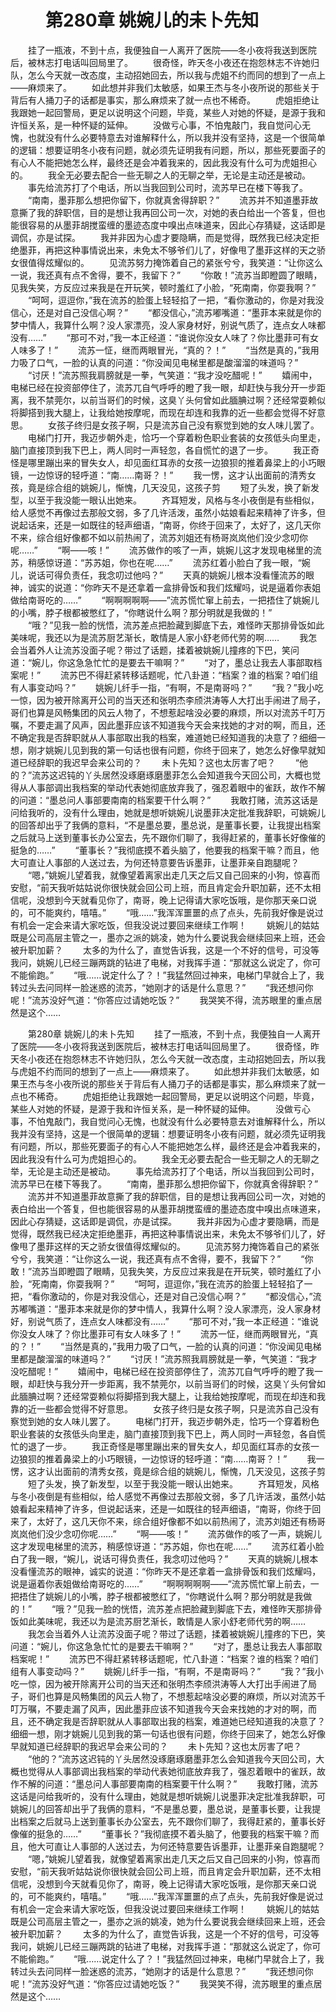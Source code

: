 # 　　第280章 姚婉儿的未卜先知
　　挂了一瓶液，不到十点，我便独自一人离开了医院——冬小夜将我送到医院后，被林志打电话叫回局里了。
　　很奇怪，昨天冬小夜还在抱怨林志不许她归队，怎么今天就一改态度，主动招她回去，所以我与虎姐不约而同的想到了一点上——麻烦来了。
　　如此想并非我们太敏感，如果王杰与冬小夜所说的那些关于背后有人捅刀子的话都是事实，那么麻烦来了就一点也不稀奇。
　　虎姐拒绝让我跟她一起回警局，更足以说明这个问题，毕竟，某些人对她的怀疑，是源于我和许恒关系，是一种怀疑的延伸。
　　没做亏心事，不怕鬼敲门，我自觉问心无愧，也就没有什么必要特意去对谁解释什么，所以我并没有坚持，这是一个很简单的逻辑：想要证明冬小夜有问题，就必须先证明我有问题，所以，那些死要面子的有心人不能把她怎么样，最终还是会冲着我来的，因此我没有什么可为虎姐担心的。
　　我全无必要去配合一些无聊之人的无聊之举，无论是主动还是被动。
　　事先给流苏打了个电话，所以当我回到公司时，流苏早已在楼下等我了。
　　“南南，墨菲那么想把你留下，你就真舍得辞职？”
　　流苏并不知道墨菲故意撕了我的辞职信，目的是想让我再回公司一次，对她的表白给出一个答复，但也能很容易的从墨菲胡搅蛮缠的墨迹态度中嗅出点味道来，因此心存猜疑，这话即是调侃，亦是试探。
　　我并非因为心虚才要隐瞒，而是觉得，既然我已经决定拒绝墨菲，再把这种事情说出来，未免太不够爷们儿了，好像甩了墨菲这样的天之骄女很值得炫耀似的。
　　见流苏努力掩饰着自己的紧张兮兮，我笑道：“让你这么一说，我还真有点不舍得，要不，我留下？”
　　“你敢！”流苏当即瞪圆了眼睛，见我失笑，方反应过来我是在开玩笑，顿时羞红了小脸，“死南南，你耍我啊？”
　　“呵呵，逗逗你，”我在流苏的脸蛋上轻轻掐了一把，“看你激动的，你是对我没信心，还是对自己没信心啊？”
　　“都没信心，”流苏嘟嘴道：“墨菲本来就是你的梦中情人，我算什么啊？没人家漂亮，没人家身材好，别说气质了，连点女人味都没有……”
　　“那可不对，”我一本正经道：“谁说你没女人味了？你比墨菲可有女人味多了！”
　　流苏一怔，继而两眼冒光，“真的？！”
　　“当然是真的，”我用力吸了口气，一脸的认真的问道：“你没闻见电梯里都是酸溜溜的味道吗？”
　　“讨厌！”流苏照我肩膀就是一拳，气笑道：“我才没吃醋呢！”
　　嬉闹中，电梯已经在投资部停住了，流苏兀自气呼呼的瞪了我一眼，却赶快与我分开一步距离，我不禁莞尔，以前当哥们的时候，这臭丫头何曾如此腼腆过啊？还经常耍赖似将脚搭到我大腿上，让我给她按摩呢，而现在却连和我靠的近一些都会觉得不好意思。
　　女孩子终归是女孩子啊，只是流苏自己没有察觉到她的女人味儿罢了。
　　电梯门打开，我迈步朝外走，恰巧一个穿着粉色职业套装的女孩低头向里走，脑门直接顶到我下巴上，两人同时一声轻忽，各自慌忙的退了一步。
　　我正奇怪是哪里蹦出来的冒失女人，却见面红耳赤的女孩一边狼狈的推着鼻梁上的小巧眼镜，一边惊讶的轻呼道：“南……南哥？！”
　　我一愣，这才认出面前的清秀女孩，竟是综合组的姚婉儿，惭愧，几天没见，这孩子剪
　　短了头发，换了新发型，以至于我没能一眼认出她来。
　　齐耳短发，风格与冬小夜倒是有些相似，给人感觉不再像过去那般文弱，多了几许活泼，虽然小姑娘看起来精神了许多，但说起话来，还是一如既往的轻声细语，“南哥，你终于回来了，太好了，这几天你不来，综合组好像都不如以前热闹了，流苏刘姐还有杨哥岚岚他们没少念叨你呢……”
　　“啊——咳！”
　　流苏做作的咳了一声，姚婉儿这才发现电梯里的流苏，稍感惊讶道：“苏苏姐，你也在呢……”
　　流苏红着小脸白了我一眼，“婉儿，说话可得负责任，我念叨过他吗？”
　　天真的姚婉儿根本没看懂流苏的眼神，诚实的说道：“你昨天不是还拿着一盒排骨饭和我们炫耀吗，说是逼着你表姐做给南哥吃的……”
　　“啊啊啊啊啊——”流苏慌忙窜上前去，一把捂住了姚婉儿的小嘴，脖子根都被憋红了，“你瞎说什么啊？那分明就是我做的！”
　　“哦？”见我一脸的恍悟，流苏差点把脸藏到脚底下去，难怪昨天那排骨饭如此美味呢，我还以为是流苏厨艺渐长，敢情是人家小舒老师代劳的啊……
　　我怎会当着外人让流苏没面子呢？带过了话题，揉着被姚婉儿撞疼的下巴，笑问道：“婉儿，你这急急忙忙的是要去干嘛啊？”
　　“对了，墨总让我去人事部取档案呢！”
　　流苏巴不得赶紧转移话题呢，忙八卦道：“档案？谁的档案？咱们组有人事变动吗？”
　　姚婉儿纤手一指，“有啊，不是南哥吗？”
　　“我？”我小吃一惊，因为被开除离开公司的当天还和张明杰李颀洪涛等人大打出手闹进了局子，哥们也算是风畅集团的风云人物了，不想惹起啥没必要的麻烦，所以对流苏千叮万嘱，不要走漏了风声，因此墨菲应该不知道我今天会来找她的才对的啊，而且，还不确定我是否辞职就从人事部取出我的档案，难道她已经知道我的决意了？细细一想，刚才姚婉儿见到我的第一句话也很有问题，你终于回来了，她怎么好像早就知道已经辞职的我迟早会来公司的？
　　未卜先知？这也太厉害了吧？
　　“他的？”流苏这迟钝的丫头居然没琢磨琢磨墨菲怎么会知道我今天回公司，大概也觉得从人事部调出我档案的举动代表她彻底放弃我了，强忍着眼中的雀跃，故作不解的问道：“墨总问人事部要南南的档案要干什么啊？”
　　我敢打赌，流苏这话是问给我听的，没有什么理由，她就是想听姚婉儿说墨菲决定批准我辞职，可姚婉儿的回答却出乎了我俩的意料，“不是墨总要，墨总说，是董事长要，让我提出档案之后就马上送到董事长办公室去，先不跟你们聊了，我得赶紧的，董事长好像催的挺急的……”
　　“董事长？”我彻底摸不着头脑了，他要我的档案干嘛？而且，他大可直让人事部的人送过去，为何还特意要告诉墨菲，让墨菲亲自跑腿呢？
　　“嗯，”姚婉儿望着我，就像望着离家出走几天之后又自己回来的小狗，惊喜而安慰，“前天我听姑姑说你很快就会回公司上班，而且肯定会升职加薪，还不太相信呢，没想到今天就看见你了，南哥，晚上记得请大家吃饭哦，是你那天亲口说的，可不能爽约，嘻嘻。”
　　“哦……”我浑浑噩噩的点了点头，先前我好像是说过有机会一定会来请大家吃饭，但我没说过要回来继续工作啊！
　　姚婉儿的姑姑既是公司高层主管之一，墨亦之派的姚凌，她为什么要说我会继续回来上班，还会被升职加薪？
　　太多的为什么了，直觉告诉我，这是一个不好的信号，可没等我问，姚婉儿已经三蹦两跳的钻进了电梯，对我挥手道：“那就这么说定了，你可不能偷跑。”
　　“哦……说定什么了？！”我猛然回过神来，电梯门早就合上了，我转过头去问同样一脸迷惑的流苏，“她刚才的话是什么意思？”
　　“我还想问你呢！”流苏没好气道：“你答应过请她吃饭？”
　　我哭笑不得，流苏眼里的重点居然是这个……

　　第280章 姚婉儿的未卜先知
　　挂了一瓶液，不到十点，我便独自一人离开了医院——冬小夜将我送到医院后，被林志打电话叫回局里了。
　　很奇怪，昨天冬小夜还在抱怨林志不许她归队，怎么今天就一改态度，主动招她回去，所以我与虎姐不约而同的想到了一点上——麻烦来了。
　　如此想并非我们太敏感，如果王杰与冬小夜所说的那些关于背后有人捅刀子的话都是事实，那么麻烦来了就一点也不稀奇。
　　虎姐拒绝让我跟她一起回警局，更足以说明这个问题，毕竟，某些人对她的怀疑，是源于我和许恒关系，是一种怀疑的延伸。
　　没做亏心事，不怕鬼敲门，我自觉问心无愧，也就没有什么必要特意去对谁解释什么，所以我并没有坚持，这是一个很简单的逻辑：想要证明冬小夜有问题，就必须先证明我有问题，所以，那些死要面子的有心人不能把她怎么样，最终还是会冲着我来的，因此我没有什么可为虎姐担心的。
　　我全无必要去配合一些无聊之人的无聊之举，无论是主动还是被动。
　　事先给流苏打了个电话，所以当我回到公司时，流苏早已在楼下等我了。
　　“南南，墨菲那么想把你留下，你就真舍得辞职？”
　　流苏并不知道墨菲故意撕了我的辞职信，目的是想让我再回公司一次，对她的表白给出一个答复，但也能很容易的从墨菲胡搅蛮缠的墨迹态度中嗅出点味道来，因此心存猜疑，这话即是调侃，亦是试探。
　　我并非因为心虚才要隐瞒，而是觉得，既然我已经决定拒绝墨菲，再把这种事情说出来，未免太不够爷们儿了，好像甩了墨菲这样的天之骄女很值得炫耀似的。
　　见流苏努力掩饰着自己的紧张兮兮，我笑道：“让你这么一说，我还真有点不舍得，要不，我留下？”
　　“你敢！”流苏当即瞪圆了眼睛，见我失笑，方反应过来我是在开玩笑，顿时羞红了小脸，“死南南，你耍我啊？”
　　“呵呵，逗逗你，”我在流苏的脸蛋上轻轻掐了一把，“看你激动的，你是对我没信心，还是对自己没信心啊？”
　　“都没信心，”流苏嘟嘴道：“墨菲本来就是你的梦中情人，我算什么啊？没人家漂亮，没人家身材好，别说气质了，连点女人味都没有……”
　　“那可不对，”我一本正经道：“谁说你没女人味了？你比墨菲可有女人味多了！”
　　流苏一怔，继而两眼冒光，“真的？！”
　　“当然是真的，”我用力吸了口气，一脸的认真的问道：“你没闻见电梯里都是酸溜溜的味道吗？”
　　“讨厌！”流苏照我肩膀就是一拳，气笑道：“我才没吃醋呢！”
　　嬉闹中，电梯已经在投资部停住了，流苏兀自气呼呼的瞪了我一眼，却赶快与我分开一步距离，我不禁莞尔，以前当哥们的时候，这臭丫头何曾如此腼腆过啊？还经常耍赖似将脚搭到我大腿上，让我给她按摩呢，而现在却连和我靠的近一些都会觉得不好意思。
　　女孩子终归是女孩子啊，只是流苏自己没有察觉到她的女人味儿罢了。
　　电梯门打开，我迈步朝外走，恰巧一个穿着粉色职业套装的女孩低头向里走，脑门直接顶到我下巴上，两人同时一声轻忽，各自慌忙的退了一步。
　　我正奇怪是哪里蹦出来的冒失女人，却见面红耳赤的女孩一边狼狈的推着鼻梁上的小巧眼镜，一边惊讶的轻呼道：“南……南哥？！”
　　我一愣，这才认出面前的清秀女孩，竟是综合组的姚婉儿，惭愧，几天没见，这孩子剪
　　短了头发，换了新发型，以至于我没能一眼认出她来。
　　齐耳短发，风格与冬小夜倒是有些相似，给人感觉不再像过去那般文弱，多了几许活泼，虽然小姑娘看起来精神了许多，但说起话来，还是一如既往的轻声细语，“南哥，你终于回来了，太好了，这几天你不来，综合组好像都不如以前热闹了，流苏刘姐还有杨哥岚岚他们没少念叨你呢……”
　　“啊——咳！”
　　流苏做作的咳了一声，姚婉儿这才发现电梯里的流苏，稍感惊讶道：“苏苏姐，你也在呢……”
　　流苏红着小脸白了我一眼，“婉儿，说话可得负责任，我念叨过他吗？”
　　天真的姚婉儿根本没看懂流苏的眼神，诚实的说道：“你昨天不是还拿着一盒排骨饭和我们炫耀吗，说是逼着你表姐做给南哥吃的……”
　　“啊啊啊啊啊——”流苏慌忙窜上前去，一把捂住了姚婉儿的小嘴，脖子根都被憋红了，“你瞎说什么啊？那分明就是我做的！”
　　“哦？”见我一脸的恍悟，流苏差点把脸藏到脚底下去，难怪昨天那排骨饭如此美味呢，我还以为是流苏厨艺渐长，敢情是人家小舒老师代劳的啊……
　　我怎会当着外人让流苏没面子呢？带过了话题，揉着被姚婉儿撞疼的下巴，笑问道：“婉儿，你这急急忙忙的是要去干嘛啊？”
　　“对了，墨总让我去人事部取档案呢！”
　　流苏巴不得赶紧转移话题呢，忙八卦道：“档案？谁的档案？咱们组有人事变动吗？”
　　姚婉儿纤手一指，“有啊，不是南哥吗？”
　　“我？”我小吃一惊，因为被开除离开公司的当天还和张明杰李颀洪涛等人大打出手闹进了局子，哥们也算是风畅集团的风云人物了，不想惹起啥没必要的麻烦，所以对流苏千叮万嘱，不要走漏了风声，因此墨菲应该不知道我今天会来找她的才对的啊，而且，还不确定我是否辞职就从人事部取出我的档案，难道她已经知道我的决意了？细细一想，刚才姚婉儿见到我的第一句话也很有问题，你终于回来了，她怎么好像早就知道已经辞职的我迟早会来公司的？
　　未卜先知？这也太厉害了吧？
　　“他的？”流苏这迟钝的丫头居然没琢磨琢磨墨菲怎么会知道我今天回公司，大概也觉得从人事部调出我档案的举动代表她彻底放弃我了，强忍着眼中的雀跃，故作不解的问道：“墨总问人事部要南南的档案要干什么啊？”
　　我敢打赌，流苏这话是问给我听的，没有什么理由，她就是想听姚婉儿说墨菲决定批准我辞职，可姚婉儿的回答却出乎了我俩的意料，“不是墨总要，墨总说，是董事长要，让我提出档案之后就马上送到董事长办公室去，先不跟你们聊了，我得赶紧的，董事长好像催的挺急的……”
　　“董事长？”我彻底摸不着头脑了，他要我的档案干嘛？而且，他大可直让人事部的人送过去，为何还特意要告诉墨菲，让墨菲亲自跑腿呢？
　　“嗯，”姚婉儿望着我，就像望着离家出走几天之后又自己回来的小狗，惊喜而安慰，“前天我听姑姑说你很快就会回公司上班，而且肯定会升职加薪，还不太相信呢，没想到今天就看见你了，南哥，晚上记得请大家吃饭哦，是你那天亲口说的，可不能爽约，嘻嘻。”
　　“哦……”我浑浑噩噩的点了点头，先前我好像是说过有机会一定会来请大家吃饭，但我没说过要回来继续工作啊！
　　姚婉儿的姑姑既是公司高层主管之一，墨亦之派的姚凌，她为什么要说我会继续回来上班，还会被升职加薪？
　　太多的为什么了，直觉告诉我，这是一个不好的信号，可没等我问，姚婉儿已经三蹦两跳的钻进了电梯，对我挥手道：“那就这么说定了，你可不能偷跑。”
　　“哦……说定什么了？！”我猛然回过神来，电梯门早就合上了，我转过头去问同样一脸迷惑的流苏，“她刚才的话是什么意思？”
　　“我还想问你呢！”流苏没好气道：“你答应过请她吃饭？”
　　我哭笑不得，流苏眼里的重点居然是这个……
